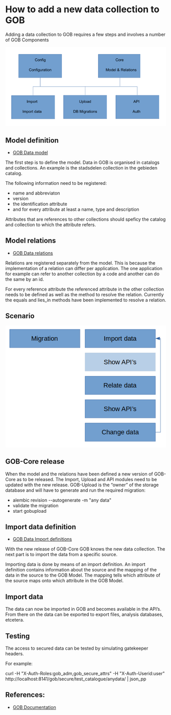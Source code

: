 # How to add a new data collection to GOB

Adding a data collection to GOB requires a few steps and involves a number of GOB Components

![img](https://github.com/Amsterdam/GOB-Documentation/blob/master/docs/New%20dataset%20containers.png)

## Model definition
- [GOB Data model](https://github.com/Amsterdam/GOB-Core/blob/master/gobcore/model/gobmodel.json)

The first step is to define the model.
Data in GOB is organised in catalogs and collections.
An example is the stadsdelen collection in the gebieden catalog.

The following information need to be registered:
- name and abbreviaton
- version
- the identification attribute
- and for every attribute at least a name, type and description

Attributes that are references to other collections should speficy the catalog and collection to which the attribute refers.

## Model relations
- [GOB Data relations](https://github.com/Amsterdam/GOB-Core/blob/master/gobcore/sources/gobsources.json)

Relations are registered separately from the model.
This is because the implementation of a relation can differ per application.
The one application for example can refer to another collection by a code and another can do the same by an id.

For every reference attribute the referenced attribute in the other collection needs to be defined as well as the method to resolve the relation.
Currently the equals and lies_in methods have been implemented to resolve a relation.

## Scenario
![img](https://github.com/Amsterdam/GOB-Documentation/blob/master/docs/demo%20scenario.png)

## GOB-Core release

When the model and the relations have been defined a new version of GOB-Core as to be released.
The Import, Upload and API modules need to be updated with the new release.
GOB-Upload is the “owner” of the storage database and will have to generate and run the required migration:
- alembic revision --autogenerate -m "any data"
- validate the migration
- start gobupload

## Import data definition

- [GOB Data Import definitions](https://github.com/Amsterdam/GOB-Config/tree/master/gobconfig/import_)

With the new release of GOB-Core GOB knows the new data collection.
The next part is to import the data from a specific source.

Importing data is done by means of an import definition.
An import definition contains information about the source and the mapping of the data in the source to the GOB Model.
The mapping tells which attribute of the source maps onto which attribute in the GOB Model.

## Import data

The data can now be imported in GOB and becomes available in the API’s.
From there on the data can be exported to export files, analysis databases, etcetera.

## Testing

The access to secured data can be tested by simulating gatekeeper headers.

For example:

curl -H "X-Auth-Roles:gob_adm,gob_secure_attrs" -H "X-Auth-Userid:user" http://localhost:8141/gob/secure/test_catalogue/anydata/ | json_pp

## References:
- [GOB Documentation](https://github.com/Amsterdam/GOB-Documentation)
